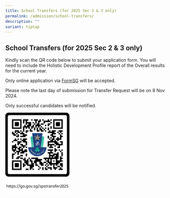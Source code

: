 ```yaml
---
title: School Transfers (for 2025 Sec 2 & 3 only)
permalink: /admission/school-transfers/
description: ""
variant: tiptap
---
```

<h2>School Transfers (for 2025 Sec 2 &amp; 3 only)</h2>
<p>Kindly scan the QR code below to submit your application form. You will
need to include the Holistic Development Profile report of the Overall
results for the current year.</p>
<p>Only online application via <a href="https://go.gov.sg/spstransfer2025" rel="noopener noreferrer nofollow" target="_blank">FormSG</a> will be accepted.</p>
<p>Please note the last day of submission for Transfer Request will be on
8 Nov 2024.</p>
<p>Only successful candidates will be notified.</p>
<div class="isomer-image-wrapper">
<img style="width: 40%;" height="auto" width="100%" alt="" src="/images/2024/spstransfer_2025.jpg">
</div>
<p></p>